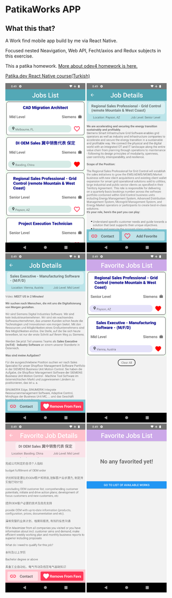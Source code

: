 # PatikaWorks APP
## What this that?
A Work find mobile app build by me via React Native. 

Focused nested Neavigation, Web API, Fecht/axios and Redux subjects in this exercise.

This a patika homework. [More about odev4 homework is here.](https://app.patika.dev/courses/react-native/odev_4)

[Patika.dev React Native course(Turkish)](https://app.patika.dev/courses/react-native)

<img src="./Readme/example.png" width="250">
<img src="./Readme/example1.png" width="250">
<img src="./Readme/example2.png" width="250">
<img src="./Readme/example3.png" width="250">
<img src="./Readme/example4.png" width="250">
<img src="./Readme/example5.png" width="250">

